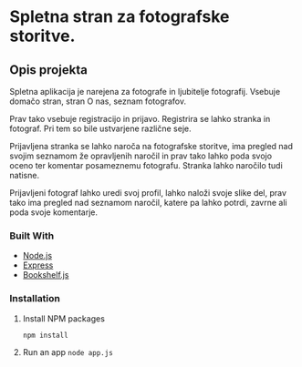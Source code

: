 # Spletna stran za fotografske storitve.
<div id="top"></div>

<!-- ABOUT THE PROJECT -->
## Opis projekta
Spletna aplikacija je narejena za fotografe in ljubitelje fotografij. Vsebuje domačo stran, stran O nas, seznam fotografov.

Prav tako vsebuje registracijo in prijavo. Registrira se lahko stranka in fotograf. Pri tem so bile ustvarjene različne seje.

Prijavljena stranka se lahko naroča na fotografske storitve, ima pregled nad svojim seznamom že opravljenih naročil in prav tako lahko poda svojo oceno ter komentar posameznemu fotografu. Stranka lahko naročilo tudi natisne.

Prijavljeni fotograf lahko uredi svoj profil, lahko naloži svoje slike del, prav tako ima pregled nad seznamom naročil, katere pa lahko potrdi, zavrne ali poda svoje komentarje. 


### Built With

* [Node.js](https://nodejs.org/en/)
* [Express](https://expressjs.com/)
* [Bookshelf.js](https://bookshelfjs.org/)

### Installation

1. Install NPM packages
   ```sh
   npm install
   ```
2. Run an app `node app.js`
